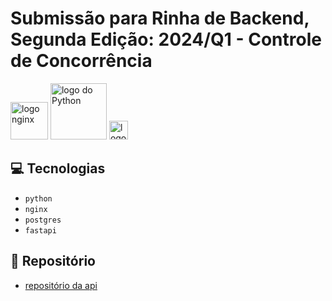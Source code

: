# Submissão para Rinha de Backend, Segunda Edição: 2024/Q1 - Controle de Concorrência

<img src="https://upload.wikimedia.org/wikipedia/commons/c/c5/Nginx_logo.svg" alt="logo nginx" width="60" height="auto">

<img src="https://upload.wikimedia.org/wikipedia/commons/thumb/f/f8/Python_logo_and_wordmark.svg/1920px-Python_logo_and_wordmark.svg.png" alt="logo do Python" width="90" height="auto" />

<img src="https://upload.wikimedia.org/wikipedia/commons/2/29/Postgresql_elephant.svg" alt="logo postgres" width="auto" height="30">

## 💻 Tecnologias
- `python`
- `nginx`
- `postgres`
- `fastapi`



## 🚀 Repositório
- [repositório da api](https://github.com/valdineij/rinha-backend-2024q1-Python)
